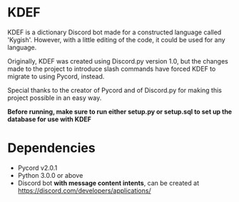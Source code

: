 # KDEF
KDEF is a dictionary Discord bot made for a constructed language called 'Kygish'. However, with a little editing of the code, it could be used for any language.

Originally, KDEF was created using Discord.py version 1.0, but the changes made to the project to introduce slash commands have forced KDEF to migrate to using Pycord, instead.

Special thanks to the creator of Pycord and of Discord.py for making this project possible in an easy way.

**Before running, make sure to run either setup.py or setup.sql to set up the database for use with KDEF**

# Dependencies
  - Pycord v2.0.1
  - Python 3.0.0 or above
  - Discord bot **with message content intents**, can be created at https://discord.com/developers/applications/
